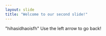 ```yaml
---
layout: slide
title: "Welcome to our second slide!"
---
```

"hihasidhaoisfh"
Use the left arrow to go back!
